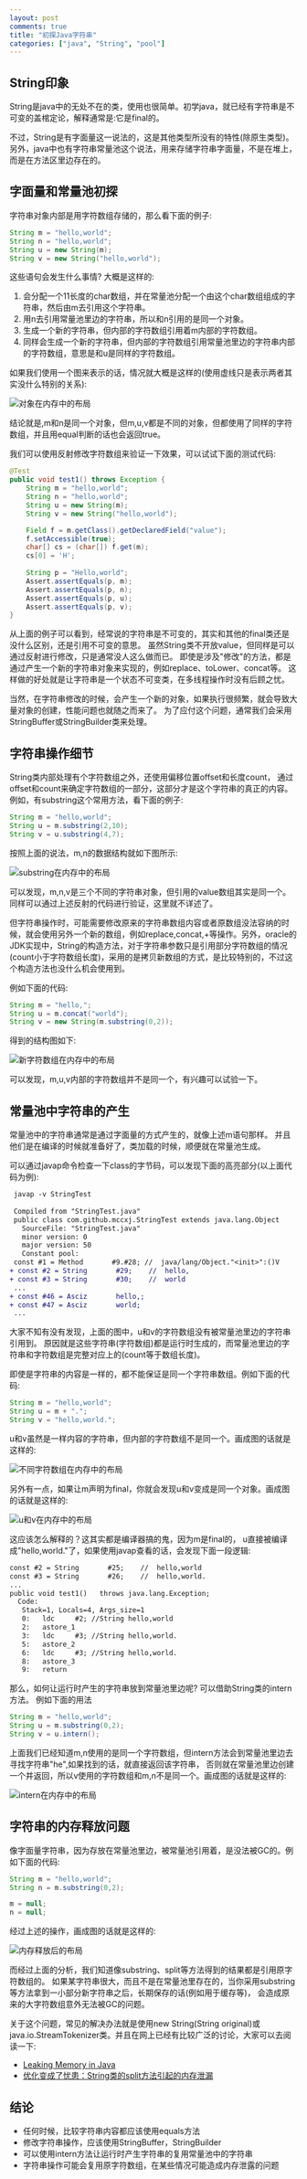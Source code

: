 ```yaml
---
layout: post
comments: true
title: "初探Java字符串"
categories: ["java", "String", "pool"]
---
```


## String印象

String是java中的无处不在的类，使用也很简单。初学java，就已经有字符串是不可变的盖棺定论，解释通常是:它是final的。

不过，String是有字面量这一说法的，这是其他类型所没有的特性(除原生类型)。另外，java中也有字符串常量池这个说法，用来存储字符串字面量，不是在堆上，而是在方法区里边存在的。

## 字面量和常量池初探

字符串对象内部是用字符数组存储的，那么看下面的例子:

``` java
String m = "hello,world";
String n = "hello,world";
String u = new String(m);
String v = new String("hello,world");
```

这些语句会发生什么事情? 大概是这样的:

1. 会分配一个11长度的char数组，并在常量池分配一个由这个char数组组成的字符串，然后由m去引用这个字符串。
2. 用n去引用常量池里边的字符串，所以和n引用的是同一个对象。
3. 生成一个新的字符串，但内部的字符数组引用着m内部的字符数组。
4. 同样会生成一个新的字符串，但内部的字符数组引用常量池里边的字符串内部的字符数组，意思是和u是同样的字符数组。

如果我们使用一个图来表示的话，情况就大概是这样的(使用虚线只是表示两者其实没什么特别的关系):

![对象在内存中的布局](/assets/images/2013/string/string1.png)

结论就是,m和n是同一个对象，但m,u,v都是不同的对象，但都使用了同样的字符数组，并且用equal判断的话也会返回true。

我们可以使用反射修改字符数组来验证一下效果，可以试试下面的测试代码:

``` java
@Test
public void test1() throws Exception {
    String m = "hello,world";
    String n = "hello,world";
    String u = new String(m);
    String v = new String("hello,world");

    Field f = m.getClass().getDeclaredField("value");
    f.setAccessible(true);
    char[] cs = (char[]) f.get(m);
    cs[0] = 'H';
    
    String p = "Hello,world";
    Assert.assertEquals(p, m);
    Assert.assertEquals(p, n);
    Assert.assertEquals(p, u);
    Assert.assertEquals(p, v);
}
```

从上面的例子可以看到，经常说的字符串是不可变的，其实和其他的final类还是没什么区别，还是引用不可变的意思。
虽然String类不开放value，但同样是可以通过反射进行修改，只是通常没人这么做而已。
即使是涉及"修改"的方法，都是通过产生一个新的字符串对象来实现的，例如replace、toLower、concat等。
这样做的好处就是让字符串是一个状态不可变类，在多线程操作时没有后顾之忧。

当然，在字符串修改的时候，会产生一个新的对象，如果执行很频繁，就会导致大量对象的创建，性能问题也就随之而来了。
为了应付这个问题，通常我们会采用StringBuffer或StringBuilder类来处理。

## 字符串操作细节

String类内部处理有个字符数组之外，还使用偏移位置offset和长度count，
通过offset和count来确定字符数组的一部分，这部分才是这个字符串的真正的内容。
例如，有substring这个常用方法，看下面的例子:

``` java
String m = "hello,world";
String u = m.substring(2,10);
String v = u.substring(4,7);
```

按照上面的说法，m,n的数据结构就如下图所示:

![substring在内存中的布局](/assets/images/2013/string/string2.png)

可以发现，m,n,v是三个不同的字符串对象，但引用的value数组其实是同一个。
同样可以通过上述反射的代码进行验证，这里就不详述了。

但字符串操作时，可能需要修改原来的字符串数组内容或者原数组没法容纳的时候，就会使用另外一个新的数组，例如replace,concat,+等操作。另外，oracle的JDK实现中，String的构造方法，对于字符串参数只是引用部分字符数组的情况(count小于字符数组长度)，采用的是拷贝新数组的方式，是比较特别的，不过这个构造方法也没什么机会使用到。

例如下面的代码:

``` java
String m = "hello,";
String u = m.concat("world");
String v = new String(m.substring(0,2));
```

得到的结构图如下:

![新字符数组在内存中的布局](/assets/images/2013/string/string3.png)

可以发现，m,u,v内部的字符数组并不是同一个，有兴趣可以试验一下。

## 常量池中字符串的产生

常量池中的字符串通常是通过字面量的方式产生的，就像上述m语句那样。
并且他们是在编译的时候就准备好了，类加载的时候，顺便就在常量池生成。

可以通过javap命令检查一下class的字节码，可以发现下面的高亮部分(以上面代码为例):

``` diff
 javap -v StringTest
 
 Compiled from "StringTest.java"
 public class com.github.mccxj.StringTest extends java.lang.Object
   SourceFile: "StringTest.java"
   minor version: 0
   major version: 50
   Constant pool:
 const #1 = Method       #9.#28; //  java/lang/Object."<init>":()V
+ const #2 = String       #29;    //  hello,
+ const #3 = String       #30;    //  world
 ...
+ const #46 = Asciz       hello,;
+ const #47 = Asciz       world;
 ...
```

大家不知有没有发现，上面的图中，u和v的字符数组没有被常量池里边的字符串引用到。
原因就是这些字符串(字符数组)都是运行时生成的，而常量池里边的字符串和字符数组是完整对应上的(count等于数组长度)。

即使是字符串的内容是一样的，都不能保证是同一个字符串数组。例如下面的代码:

``` java
String m = "hello,world";
String u = m + ".";
String v = "hello,world.";
```

u和v虽然是一样内容的字符串，但内部的字符数组不是同一个。画成图的话就是这样的:

![不同字符数组在内存中的布局](/assets/images/2013/string/string4.png)

另外有一点，如果让m声明为final，你就会发现u和v变成是同一个对象。画成图的话就是这样的:

![u和v在内存中的布局](/assets/images/2013/string/string5.png)

这应该怎么解释的？这其实都是编译器搞的鬼，因为m是final的，
u直接被编译成"hello,world."了，如果使用javap查看的话，会发现下面一段逻辑:

``` diff
const #2 = String       #25;    //  hello,world
const #3 = String       #26;    //  hello,world.
...
public void test1()   throws java.lang.Exception;
  Code:
   Stack=1, Locals=4, Args_size=1
   0:   ldc     #2; //String hello,world
   2:   astore_1
   3:   ldc     #3; //String hello,world.
   5:   astore_2
   6:   ldc     #3; //String hello,world.
   8:   astore_3
   9:   return
```

那么，如何让运行时产生的字符串放到常量池里边呢? 可以借助String类的intern方法。
例如下面的用法

``` java
String m = "hello,world";
String u = m.substring(0,2);
String v = u.intern();
```

上面我们已经知道m,n使用的是同一个字符数组，但intern方法会到常量池里边去寻找字符串"he",如果找到的话，就直接返回该字符串，
否则就在常量池里边创建一个并返回，所以v使用的字符数组和m,n不是同一个。画成图的话就是这样的:

![intern在内存中的布局](/assets/images/2013/string/string6.png)

## 字符串的内存释放问题

像字面量字符串，因为存放在常量池里边，被常量池引用着，是没法被GC的。例如下面的代码:

``` java
String m = "hello,world";
String n = m.substring(0,2);

m = null;
n = null;
```

经过上述的操作，画成图的话就是这样的:

![内存释放后的布局](/assets/images/2013/string/string7.png)

而经过上面的分析，我们知道像substring、split等方法得到的结果都是引用原字符数组的。
如果某字符串很大，而且不是在常量池里存在的，当你采用substring等方法拿到一小部分新字符串之后，长期保存的话(例如用于缓存等)，
会造成原来的大字符数组意外无法被GC的问题。

关于这个问题，常见的解决办法就是使用new String(String original)或java.io.StreamTokenizer类。并且在网上已经有比较广泛的讨论，大家可以去阅读一下:

* [Leaking Memory in Java](http://blog.xebia.com/2007/10/04/leaking-memory-in-java/)
* [优化变成了忧患：String类的split方法引起的内存泄漏](http://www.iteye.com/topic/626801)

## 结论

* 任何时候，比较字符串内容都应该使用equals方法
* 修改字符串操作，应该使用StringBuffer，StringBuilder
* 可以使用intern方法让运行时产生字符串的复用常量池中的字符串
* 字符串操作可能会复用原字符数组，在某些情况可能造成内存泄露的问题